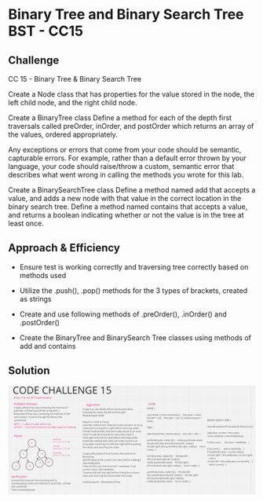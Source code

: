 # Binary Tree and Binary Search Tree BST - CC15

## Challenge
CC 15 - Binary Tree & Binary Search Tree

Create a Node class that has properties for the value stored in the node, the left child node, and the right child node.

Create a BinaryTree class
Define a method for each of the depth first traversals called preOrder, inOrder, and postOrder which returns an array of the values, ordered appropriately.

Any exceptions or errors that come from your code should be semantic, capturable errors. For example, rather than a default error thrown by your language, your code should raise/throw a custom, semantic error that describes what went wrong in calling the methods you wrote for this lab.

Create a BinarySearchTree class
Define a method named add that accepts a value, and adds a new node with that value in the correct location in the binary search tree.
Define a method named contains that accepts a value, and returns a boolean indicating whether or not the value is in the tree at least once.

## Approach & Efficiency
- Ensure test is working correctly and traversing tree correctly based on methods used
- Utilize the .push(), .pop() methods for the 3 types of brackets, created as strings

- Create and use following methods of .preOrder(), .inOrder() and .postOrder()
- Create the BinaryTree and BinarySearch Tree classes using methods of add and contains

## Solution
![WhiteBoard](CC15.png)